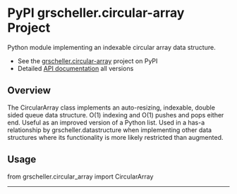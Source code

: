 # PyPI grscheller.circular-array Project

Python module implementing an indexable circular array data structure.

* See the [grscheller.circular-array][1] project on PyPI
* Detailed [API documentation][2] all versions

## Overview

The CircularArray class implements an auto-resizing, indexable, double
sided queue data structure. O(1) indexing and O(1) pushes and pops
either end. Useful as an improved version of a Python list. Used in
a has-a relationship by grscheller.datastructure when implementing other
data structures where its functionality is more likely restricted than
augmented.

## Usage

from grscheller.circular_array import CircularArray

---

[1]: https://pypi.org/project/grscheller.circular-array/
[2]: https://grscheller.github.io/circular-array/
